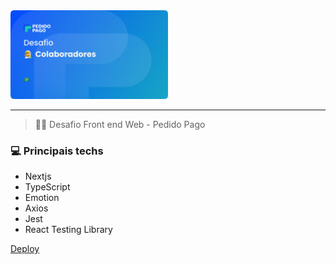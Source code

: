 <div align="left">

<img src=".github/assets/Cover.png" alt="Logo do projeto" width="50%"/>

</div>

<hr/>

>  👨‍💻️ Desafio Front end Web - Pedido Pago

### 💻 Principais techs

- Nextjs
- TypeScript
- Emotion
- Axios
- Jest
- React Testing Library

[Deploy](https://challenge-pedido-pago-ten.vercel.app/)
